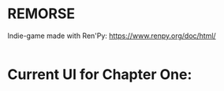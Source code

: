 # REMORSE
Indie-game made with Ren'Py: https://www.renpy.org/doc/html/

![]()
# Current UI for Chapter One:

![]()
![]()
![]()
![]()
![]()

